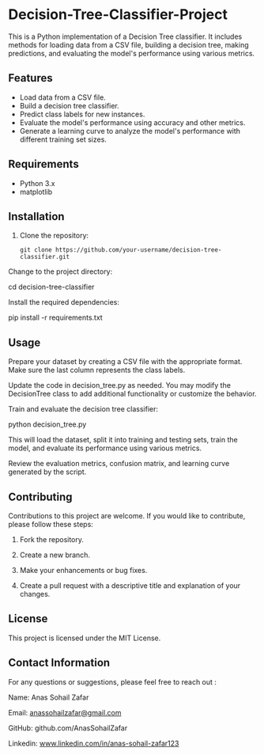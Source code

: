 # Decision-Tree-Classifier-Project
This is a Python implementation of a Decision Tree classifier. It includes methods for loading data from a CSV file, building a decision tree, making predictions, and evaluating the model's performance using various metrics.


## Features

- Load data from a CSV file.
- Build a decision tree classifier.
- Predict class labels for new instances.
- Evaluate the model's performance using accuracy and other metrics.
- Generate a learning curve to analyze the model's performance with different training set sizes.

## Requirements

- Python 3.x
- matplotlib

## Installation

1. Clone the repository:

   ```shell
   git clone https://github.com/your-username/decision-tree-classifier.git
   ```
Change to the project directory:

cd decision-tree-classifier

Install the required dependencies:

pip install -r requirements.txt

## Usage

Prepare your dataset by creating a CSV file with the appropriate format. Make sure the last column represents the class labels.

Update the code in decision_tree.py as needed. You may modify the DecisionTree class to add additional functionality or customize the behavior.

Train and evaluate the decision tree classifier:

python decision_tree.py

This will load the dataset, split it into training and testing sets, train the model, and evaluate its performance using various metrics.

Review the evaluation metrics, confusion matrix, and learning curve generated by the script.

## Contributing

Contributions to this project are welcome. If you would like to contribute, please follow these steps:

1.	Fork the repository.

2.	Create a new branch.

3.	Make your enhancements or bug fixes.

4.	Create a pull request with a descriptive title and explanation of your changes.


## License

This project is licensed under the MIT License.

## Contact Information

For any questions or suggestions, please feel free to reach out :

Name: Anas Sohail Zafar

Email: anassohailzafar@gmail.com

GitHub: github.com/AnasSohailZafar

Linkedin: www.linkedin.com/in/anas-sohail-zafar123
